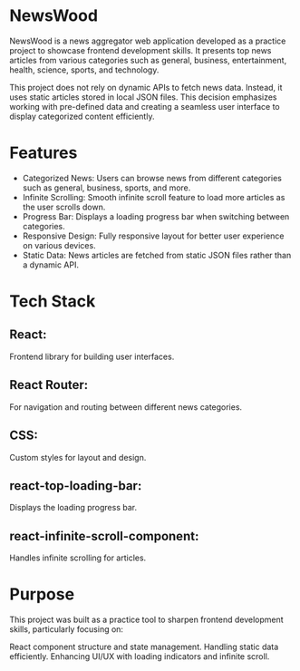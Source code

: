 # NewsWood
NewsWood is a news aggregator web application developed as a practice project to showcase frontend development skills. It presents top news articles from various categories such as general, business, entertainment, health, science, sports, and technology.

This project does not rely on dynamic APIs to fetch news data. Instead, it uses static articles stored in local JSON files. This decision emphasizes working with pre-defined data and creating a seamless user interface to display categorized content efficiently.

# Features
- Categorized News: Users can browse news from different categories such as general, business, sports, and more.
- Infinite Scrolling: Smooth infinite scroll feature to load more articles as the user scrolls down.
- Progress Bar: Displays a loading progress bar when switching between categories.
- Responsive Design: Fully responsive layout for better user experience on various devices.
- Static Data: News articles are fetched from static JSON files rather than a dynamic API.

# Tech Stack
## React:
 Frontend library for building user interfaces.
## React Router:
 For navigation and routing between different news categories.
## CSS:
 Custom styles for layout and design.
## react-top-loading-bar:
 Displays the loading progress bar.
## react-infinite-scroll-component:
 Handles infinite scrolling for articles.

# Purpose
This project was built as a practice tool to sharpen frontend development skills, particularly focusing on:

React component structure and state management.
Handling static data efficiently.
Enhancing UI/UX with loading indicators and infinite scroll.